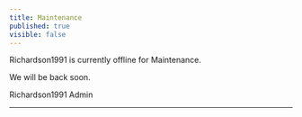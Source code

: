 ```yaml
---
title: Maintenance
published: true
visible: false
---
```


Richardson1991 is currently offline for Maintenance.

We will be back soon.

Richardson1991 Admin

<hr/>